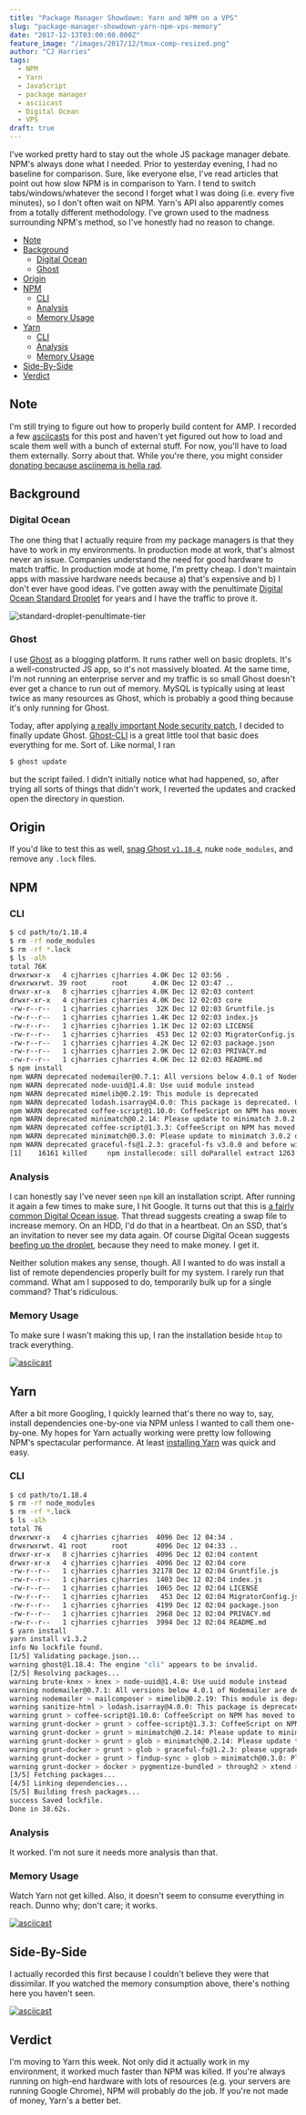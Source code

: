 ```yaml
---
title: "Package Manager Showdown: Yarn and NPM on a VPS"
slug: "package-manager-showdown-yarn-npm-vps-memory"
date: "2017-12-13T03:00:00.000Z"
feature_image: "/images/2017/12/tmux-comp-resized.png"
author: "CJ Harries"
tags: 
  - NPM
  - Yarn
  - JavaScript
  - package manager
  - asciicast
  - Digital Ocean
  - VPS
draft: true
---
```


I've worked pretty hard to stay out the whole JS package manager debate. NPM's always done what I needed. Prior to yesterday evening, I had no baseline for comparison. Sure, like everyone else, I've read articles that point out how slow NPM is in comparison to Yarn. I tend to switch tabs/windows/whatever the second I forget what I was doing (i.e. every five minutes), so I don't often wait on NPM. Yarn's API also apparently comes from a totally different methodology. I've grown used to the madness surrounding NPM's method, so I've honestly had no reason to change.

<!-- MarkdownTOC -->

- [Note](#note)
- [Background](#background)
    - [Digital Ocean](#digitalocean)
    - [Ghost](#ghost)
- [Origin](#origin)
- [NPM](#npm)
    - [CLI](#cli)
    - [Analysis](#analysis)
    - [Memory Usage](#memoryusage)
- [Yarn](#yarn)
    - [CLI](#cli-1)
    - [Analysis](#analysis-1)
    - [Memory Usage](#memoryusage-1)
- [Side-By-Side](#side-by-side)
- [Verdict](#verdict)

<!-- /MarkdownTOC -->

## Note

I'm still trying to figure out how to properly build content for AMP. I recorded a few [asciicasts](https://asciinema.org/) for this post and haven't yet figured out how to load and scale them well with a bunch of external stuff. For now, you'll have to load them externally. Sorry about that. While you're there, you might consider [donating because asciinema is hella rad](https://asciinema.org/contributing#donating).

## Background

### Digital Ocean

The one thing that I actually require from my package managers is that they have to work in my environments. In production mode at work, that's almost never an issue. Companies understand the need for good hardware to match traffic. In production mode at home, I'm pretty cheap. I don't maintain apps with massive hardware needs because a) that's expensive and b) I don't ever have good ideas. I've gotten away with the penultimate [Digital Ocean Standard Droplet](https://www.digitalocean.com/community/tutorials/choosing-the-right-droplet-for-your-application#standard-droplets) for years and I have the traffic to prove it.

![standard-droplet-penultimate-tier](/images/2017/12/standard-droplet-penultimate-tier.png)

### Ghost

I use [Ghost](https://ghost.org/) as a blogging platform. It runs rather well on basic droplets. It's a well-constructed JS app, so it's not massively bloated. At the same time, I'm not running an enterprise server and my traffic is so small Ghost doesn't ever get a chance to run out of memory. MySQL is typically using at least twice as many resources as Ghost, which is probably a good thing because it's only running for Ghost.

Today, after applying [a really important Node security patch](https://nodejs.org/en/blog/vulnerability/december-2017-security-releases/), I decided to finally update Ghost. [Ghost-CLI](https://github.com/TryGhost/Ghost-CLI) is a great little tool that basic does everything for me. Sort of. Like normal, I ran
```bash
$ ghost update
```
but the script failed. I didn't initially notice what had happened, so, after trying all sorts of things that didn't work, I reverted the updates and cracked open the directory in question. 

## Origin

If you'd like to test this as well, [snag Ghost `v1.18.4`](https://github.com/TryGhost/Ghost/releases/tag/1.18.4), nuke `node_modules`, and remove any `.lock` files.

## NPM

### CLI

```bash
$ cd path/to/1.18.4
$ rm -rf node_modules
$ rm -rf *.lock
$ ls -alh
total 76K
drwxrwxr-x   4 cjharries cjharries 4.0K Dec 12 03:56 .
drwxrwxrwt. 39 root      root      4.0K Dec 12 03:47 ..
drwxr-xr-x   8 cjharries cjharries 4.0K Dec 12 02:03 content
drwxr-xr-x   4 cjharries cjharries 4.0K Dec 12 02:03 core
-rw-r--r--   1 cjharries cjharries  32K Dec 12 02:03 Gruntfile.js
-rw-r--r--   1 cjharries cjharries 1.4K Dec 12 02:03 index.js
-rw-r--r--   1 cjharries cjharries 1.1K Dec 12 02:03 LICENSE
-rw-r--r--   1 cjharries cjharries  453 Dec 12 02:03 MigratorConfig.js
-rw-r--r--   1 cjharries cjharries 4.2K Dec 12 02:03 package.json
-rw-r--r--   1 cjharries cjharries 2.9K Dec 12 02:03 PRIVACY.md
-rw-r--r--   1 cjharries cjharries 4.0K Dec 12 02:03 README.md
$ npm install
npm WARN deprecated nodemailer@0.7.1: All versions below 4.0.1 of Nodemailer are deprecated. See https://nodemailer.com/status/
npm WARN deprecated node-uuid@1.4.8: Use uuid module instead
npm WARN deprecated mimelib@0.2.19: This module is deprecated
npm WARN deprecated lodash.isarray@4.0.0: This package is deprecated. Use Array.isArray.
npm WARN deprecated coffee-script@1.10.0: CoffeeScript on NPM has moved to "coffeescript" (no hyphen)
npm WARN deprecated minimatch@0.2.14: Please update to minimatch 3.0.2 or higher to avoid a RegExp DoS issue
npm WARN deprecated coffee-script@1.3.3: CoffeeScript on NPM has moved to "coffeescript" (no hyphen)
npm WARN deprecated minimatch@0.3.0: Please update to minimatch 3.0.2 or higher to avoid a RegExp DoS issue
npm WARN deprecated graceful-fs@1.2.3: graceful-fs v3.0.0 and before will fail on node releases >= v7.0. Please update to graceful-fs@^4.0.0 as soon as possible. Use 'npm ls graceful-fs' to find it in the tree.
[1]    16161 killed     npm installecode: sill doParallel extract 1263
```

### Analysis

I can honestly say I've never seen `npm` kill an installation script. After running it again a few times to make sure, I hit Google. It turns out that this is [a fairly common Digital Ocean issue](https://www.digitalocean.com/community/questions/npm-gets-killed-no-matter-what). That thread suggests creating a swap file to increase memory. On an HDD, I'd do that in a heartbeat. On an SSD, that's an invitation to never see my data again. Of course Digital Ocean suggests [beefing up the droplet](https://www.digitalocean.com/community/tutorials/how-to-add-swap-on-centos-7#introduction), because they need to make money. I get it.

Neither solution makes any sense, though. All I wanted to do was install a list of remote dependencies properly built for my system. I rarely run that command. What am I supposed to do, temporarily bulk up for a single command? That's ridiculous.

### Memory Usage

To make sure I wasn't making this up, I ran the installation beside `htop` to track everything.

[![asciicast](https://asciinema.org/a/O8NudfqAaAtct7T2ShNTMvqAB.png)](https://asciinema.org/a/O8NudfqAaAtct7T2ShNTMvqAB)

## Yarn

After a bit more Googling, I quickly learned that's there no way to, say, install dependencies one-by-one via NPM unless I wanted to call them one-by-one. My hopes for Yarn actually working were pretty low following NPM's spectacular performance. At least [installing Yarn](https://yarnpkg.com/lang/en/docs/install/) was quick and easy.

### CLI

```bash
$ cd path/to/1.18.4
$ rm -rf node_modules
$ rm -rf *.lock
$ ls -alh
total 76
drwxrwxr-x   4 cjharries cjharries  4096 Dec 12 04:34 .
drwxrwxrwt. 41 root      root       4096 Dec 12 04:33 ..
drwxr-xr-x   8 cjharries cjharries  4096 Dec 12 02:04 content
drwxr-xr-x   4 cjharries cjharries  4096 Dec 12 02:04 core
-rw-r--r--   1 cjharries cjharries 32178 Dec 12 02:04 Gruntfile.js
-rw-r--r--   1 cjharries cjharries  1403 Dec 12 02:04 index.js
-rw-r--r--   1 cjharries cjharries  1065 Dec 12 02:04 LICENSE
-rw-r--r--   1 cjharries cjharries   453 Dec 12 02:04 MigratorConfig.js
-rw-r--r--   1 cjharries cjharries  4199 Dec 12 02:04 package.json
-rw-r--r--   1 cjharries cjharries  2968 Dec 12 02:04 PRIVACY.md
-rw-r--r--   1 cjharries cjharries  3994 Dec 12 02:04 README.md
$ yarn install
yarn install v1.3.2
info No lockfile found.
[1/5] Validating package.json...
warning ghost@1.18.4: The engine "cli" appears to be invalid.
[2/5] Resolving packages...
warning brute-knex > knex > node-uuid@1.4.8: Use uuid module instead
warning nodemailer@0.7.1: All versions below 4.0.1 of Nodemailer are deprecated. See https://nodemailer.com/status/
warning nodemailer > mailcomposer > mimelib@0.2.19: This module is deprecated
warning sanitize-html > lodash.isarray@4.0.0: This package is deprecated. Use Array.isArray.
warning grunt > coffee-script@1.10.0: CoffeeScript on NPM has moved to "coffeescript" (no hyphen)
warning grunt-docker > grunt > coffee-script@1.3.3: CoffeeScript on NPM has moved to "coffeescript" (no hyphen)
warning grunt-docker > grunt > minimatch@0.2.14: Please update to minimatch 3.0.2 or higher to avoid a RegExp DoS issue
warning grunt-docker > grunt > glob > minimatch@0.2.14: Please update to minimatch 3.0.2 or higher to avoid a RegExp DoS issue
warning grunt-docker > grunt > glob > graceful-fs@1.2.3: please upgrade to graceful-fs 4 for compatibility with current and future versions of Node.js
warning grunt-docker > grunt > findup-sync > glob > minimatch@0.3.0: Please update to minimatch 3.0.2 or higher to avoid a RegExp DoS issue
warning grunt-docker > docker > pygmentize-bundled > through2 > xtend > object-keys@0.4.0:
[3/5] Fetching packages...
[4/5] Linking dependencies...
[5/5] Building fresh packages...
success Saved lockfile.
Done in 38.62s.
```

### Analysis

It worked. I'm not sure it needs more analysis than that. 

### Memory Usage

Watch Yarn not get killed. Also, it doesn't seem to consume everything in reach. Dunno why; don't care; it works.

[![asciicast](https://asciinema.org/a/Vnpt0fIQkZrxeHE4Vp1khvrO0.png)](https://asciinema.org/a/Vnpt0fIQkZrxeHE4Vp1khvrO0)

## Side-By-Side

I actually recorded this first because I couldn't believe they were that dissimilar. If you watched the memory consumption above, there's nothing here you haven't seen.

[![asciicast](https://asciinema.org/a/HvikBkw4T50ZfN7OqkpPbFtkT.png)](https://asciinema.org/a/HvikBkw4T50ZfN7OqkpPbFtkT)

## Verdict

I'm moving to Yarn this week. Not only did it actually work in my environment, it worked much faster than NPM was killed. If you're always running on high-end hardware with lots of resources (e.g. your servers are running Google Chrome), NPM will probably do the job. If you're not made of money, Yarn's a better bet.
